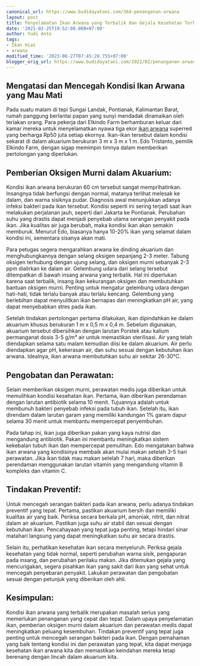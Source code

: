```yaml
---
canonical_url: https://www.budidayatani.com/364-penanganan-arwana
layout: post
title: Penyelamatan Ikan Arwana yang Terbalik dan Gejala Kesehatan Terkait
date: '2021-02-25T19:52:00.000+07:00'
author: Yudi Anto
tags:
- Ikan Hias
- arwana
modified_time: '2023-06-27T07:45:28.755+07:00'
blogger_orig_url: https://www.budidayatani.com/2021/02/penanganan-arwana-yang-sekarat.html
---
```


<h2>Mengatasi dan Mencegah Kondisi Ikan Arwana yang Mau Mati</h2><p>Pada suatu malam di tepi Sungai Landak, Pontianak, Kalimantan Barat, rumah panggung berlantai papan yang sunyi mendadak diramaikan oleh teriakan orang. Para pekerja dari Elkindo Farm berhamburan keluar dari kamar mereka untuk menyelamatkan nyawa tiga ekor <a href="https://www.budidayatani.com/search/label/arwana">ikan arwana</a> superred yang berharga Rp50 juta setiap ekornya. Ikan-ikan tersebut dalam kondisi sekarat di dalam akuarium berukuran 3 m x 3 m x 1 m. Edo Tristanto, pemilik Elkindo Farm, dengan sigap memimpin timnya dalam memberikan pertolongan yang diperlukan.</p><h2>Pemberian Oksigen Murni dalam Akuarium:</h2><p>Kondisi ikan arwana berukuran 60 cm tersebut sangat memprihatinkan. Insangnya tidak berfungsi dengan normal, matanya terlihat melesak ke dalam, dan warna sisiknya pudar. Diagnosis awal menunjukkan adanya infeksi bakteri pada ikan tersebut. Kondisi seperti ini sering terjadi saat ikan melakukan perjalanan jauh, seperti dari Jakarta ke Pontianak. Perubahan suhu yang drastis dapat menjadi penyebab utama serangan penyakit pada ikan. Jika kualitas air juga berubah, maka kondisi ikan akan semakin memburuk. Menurut Edo, biasanya hanya 10-20% ikan yang selamat dalam kondisi ini, sementara sisanya akan mati.</p><p>Para petugas segera mengarahkan arwana ke dinding akuarium dan menghubungkannya dengan selang oksigen sepanjang 2-3 meter. Tabung oksigen terhubung dengan ujung selang, dan oksigen murni sebanyak 2-3 ppm dialirkan ke dalam air. Gelembung udara dari selang tersebut ditempatkan di bawah insang arwana yang terbalik. Hal ini diperlukan karena saat terbalik, insang ikan kekurangan oksigen dan membutuhkan bantuan oksigen murni. Penting untuk mengatur gelembung udara dengan hati-hati, tidak terlalu banyak atau terlalu kencang. Gelembung yang berlebihan dapat menyulitkan ikan bernapas dan meningkatkan pH air, yang dapat menyebabkan stres pada ikan.</p><p>Setelah tindakan pertolongan pertama dilakukan, ikan dipindahkan ke dalam akuarium khusus berukuran 1 m x 0,5 m x 0,4 m. Sebelum digunakan, akuarium tersebut dibersihkan dengan larutan Porstek atau kalium permanganat dosis 3-5 g/m³ air untuk memastikan sterilisasi. Air yang telah diendapkan selama satu malam kemudian diisi ke dalam akuarium. Air perlu diendapkan agar pH, kekerasan air, dan suhu sesuai dengan kebutuhan ikan arwana. Idealnya, ikan arwana membutuhkan suhu air sekitar 26-30°C.</p><h2>Pengobatan dan Perawatan:</h2><p>Selain memberikan oksigen murni, perawatan medis juga diberikan untuk memulihkan kondisi kesehatan ikan. Pertama, ikan diberikan perendaman dengan larutan antibiotik selama 10 menit. Tujuannya adalah untuk membunuh bakteri penyebab infeksi pada tubuh ikan. Setelah itu, ikan direndam dalam larutan garam yang memiliki kandungan 1% garam dapur selama 30 menit untuk membantu mempercepat penyembuhan.</p><p>Pada tahap ini, ikan juga diberikan pakan yang kaya nutrisi dan mengandung antibiotik. Pakan ini membantu meningkatkan sistem kekebalan tubuh ikan dan mempercepat pemulihan. Edo mengatakan bahwa ikan arwana yang kondisinya membaik akan mulai makan setelah 3-5 hari perawatan. Jika ikan tidak mau makan setelah 7 hari, maka diberikan perendaman menggunakan larutan vitamin yang mengandung vitamin B kompleks dan vitamin C.</p><h2>Tindakan Preventif:</h2><p>Untuk mencegah serangan bakteri pada ikan arwana, perlu adanya tindakan preventif yang tepat. Pertama, pastikan akuarium bersih dan memiliki kualitas air yang baik. Periksa secara berkala pH, amoniak, nitrit, dan nitrat dalam air akuarium. Pastikan juga suhu air stabil dan sesuai dengan kebutuhan ikan. Pencahayaan yang tepat juga penting, tetapi hindari sinar matahari langsung yang dapat meningkatkan suhu air secara drastis.</p><p>Selain itu, perhatikan kesehatan ikan secara menyeluruh. Periksa gejala kesehatan yang tidak normal, seperti perubahan warna sisik, pengapuran pada insang, dan perubahan perilaku makan. Jika ditemukan gejala yang mencurigakan, segera pisahkan ikan yang sakit dari ikan yang sehat untuk mencegah penyebaran penyakit. Lakukan perawatan dan pengobatan sesuai dengan petunjuk yang diberikan oleh ahli.</p><h2>Kesimpulan:</h2><p>Kondisi ikan arwana yang terbalik merupakan masalah serius yang memerlukan penanganan yang cepat dan tepat. Dalam upaya penyelamatan ikan, pemberian oksigen murni dalam akuarium dan perawatan medis dapat meningkatkan peluang kesembuhan. Tindakan preventif yang tepat juga penting untuk mencegah serangan bakteri pada ikan. Dengan pemahaman yang baik tentang kondisi ini dan perawatan yang tepat, kita dapat menjaga kesehatan ikan arwana kita dan memastikan keindahan mereka tetap berenang dengan lincah dalam akuarium kita.</p>